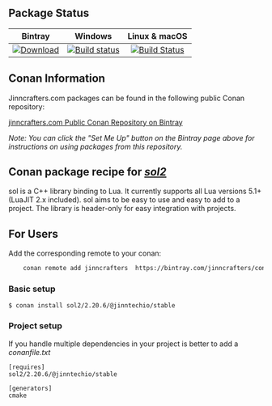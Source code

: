 ## Package Status

| Bintray | Windows | Linux & macOS |
|:--------:|:---------:|:-----------------:|
|[![Download](https://api.bintray.com/packages/jinntechio/public-conan/package_name%3Abincrafters/images/download.svg) ](https://bintray.com/bincrafters/public-conan/package_name%3Abincrafters/_latestVersion)|[![Build status](https://ci.appveyor.com/api/projects/status/github/bincrafters/conan-package_name?svg=true)](https://ci.appveyor.com/project/bincrafters/conan-package_name)|[![Build Status](https://travis-ci.com/bincrafters/conan-package_name.svg)](https://travis-ci.com/bincrafters/conan-package_name)|

## Conan Information

Jinncrafters.com packages can be found in the following public Conan repository:

[jinncrafters.com Public Conan Repository on Bintray](https://bintray.com/jinncrafters/conan)

*Note: You can click the "Set Me Up" button on the Bintray page above for instructions on using packages from this repository.*

## Conan package recipe for [*sol2*](https://sol2.readthedocs.io/en/latest/)

sol is a C++ library binding to Lua. It currently supports all Lua versions 5.1+ (LuaJIT 2.x included). 
sol aims to be easy to use and easy to add to a project. The library is header-only for easy integration with projects.

## For Users

Add the corresponding remote to your conan:

```bash
    conan remote add jinncrafters  https://bintray.com/jinncrafters/conan
```

### Basic setup

    $ conan install sol2/2.20.6/@jinntechio/stable

### Project setup

If you handle multiple dependencies in your project is better to add a *conanfile.txt*

    [requires]
    sol2/2.20.6/@jinntechio/stable

    [generators]
    cmake